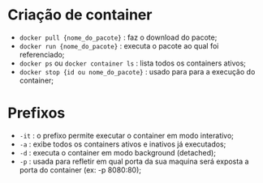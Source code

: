 # Criação de container

- `docker pull {nome_do_pacote}` : faz o download do pacote;
- `docker run {nome_do_pacote}` : executa o pacote ao qual foi referenciado;
- `docker ps` ou `docker container ls` : lista todos os containers ativos;
- `docker stop {id ou nome_do_pacote}` : usado para para a execução do container;

# Prefixos

- `-it` : o prefixo permite executar o container em modo interativo;
- `-a` : exibe todos os containers ativos e inativos já executados;
- `-d` : executa o container em modo background (detached);
- `-p` : usada para refletir em qual porta da sua maquina será exposta a porta do container (ex: -p 8080:80);
